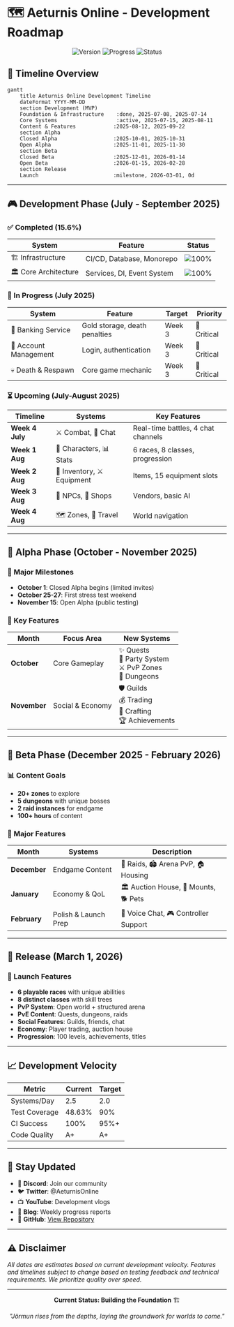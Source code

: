 # 🗺️ Aeturnis Online - Development Roadmap

<div align="center">

![Version](https://img.shields.io/badge/Current%20Version-v1.0.0%20"Jörmun"-blue)
![Progress](https://img.shields.io/badge/MVP%20Progress-15.6%25-yellow)
![Status](https://img.shields.io/badge/Status-In%20Development-green)

</div>

## 📅 Timeline Overview

```mermaid
gantt
    title Aeturnis Online Development Timeline
    dateFormat YYYY-MM-DD
    section Development (MVP)
    Foundation & Infrastructure    :done, 2025-07-08, 2025-07-14
    Core Systems                   :active, 2025-07-15, 2025-08-11
    Content & Features            :2025-08-12, 2025-09-22
    section Alpha
    Closed Alpha                  :2025-10-01, 2025-10-31
    Open Alpha                    :2025-11-01, 2025-11-30
    section Beta
    Closed Beta                   :2025-12-01, 2026-01-14
    Open Beta                     :2026-01-15, 2026-02-28
    section Release
    Launch                        :milestone, 2026-03-01, 0d
```

---

## 🎮 Development Phase (July - September 2025)

### ✅ Completed (15.6%)

| System               | Feature                    | Status                                |
| -------------------- | -------------------------- | ------------------------------------- |
| 🏗️ Infrastructure    | CI/CD, Database, Monorepo  | ![100%](https://progress-bar.dev/100) |
| 🏛️ Core Architecture | Services, DI, Event System | ![100%](https://progress-bar.dev/100) |

### 🔄 In Progress (July 2025)

| System                | Feature                       | Target | Priority    |
| --------------------- | ----------------------------- | ------ | ----------- |
| 🏦 Banking Service    | Gold storage, death penalties | Week 3 | 🔴 Critical |
| 👤 Account Management | Login, authentication         | Week 3 | 🔴 Critical |
| 💀 Death & Respawn    | Core game mechanic            | Week 3 | 🔴 Critical |

### ⏳ Upcoming (July-August 2025)

| Timeline        | Systems                    | Key Features                       |
| --------------- | -------------------------- | ---------------------------------- |
| **Week 4 July** | ⚔️ Combat, 💬 Chat         | Real-time battles, 4 chat channels |
| **Week 1 Aug**  | 🧙 Characters, 📊 Stats    | 6 races, 8 classes, progression    |
| **Week 2 Aug**  | 🎒 Inventory, ⚔️ Equipment | Items, 15 equipment slots          |
| **Week 3 Aug**  | 🤖 NPCs, 🏪 Shops          | Vendors, basic AI                  |
| **Week 4 Aug**  | 🗺️ Zones, 🚶 Travel        | World navigation                   |

---

## 🧪 Alpha Phase (October - November 2025)

### 🎯 Major Milestones

- **October 1**: Closed Alpha begins (limited invites)
- **October 25-27**: First stress test weekend
- **November 15**: Open Alpha (public testing)

### 🚀 Key Features

| Month        | Focus Area       | New Systems                                                 |
| ------------ | ---------------- | ----------------------------------------------------------- |
| **October**  | Core Gameplay    | ✨ Quests<br>👥 Party System<br>⚔️ PvP Zones<br>🏰 Dungeons |
| **November** | Social & Economy | 🛡️ Guilds<br>💰 Trading<br>🔨 Crafting<br>🏆 Achievements   |

---

## 🎯 Beta Phase (December 2025 - February 2026)

### 📊 Content Goals

- **20+ zones** to explore
- **5 dungeons** with unique bosses
- **2 raid instances** for endgame
- **100+ hours** of content

### 🌟 Major Features

| Month        | Systems              | Description                          |
| ------------ | -------------------- | ------------------------------------ |
| **December** | Endgame Content      | 🐉 Raids, 🏟️ Arena PvP, 🏠 Housing   |
| **January**  | Economy & QoL        | 🏛️ Auction House, 🐴 Mounts, 🐕 Pets |
| **February** | Polish & Launch Prep | 🎤 Voice Chat, 🎮 Controller Support |

---

## 🚀 Release (March 1, 2026)

### 🎁 Launch Features

- **6 playable races** with unique abilities
- **8 distinct classes** with skill trees
- **PvP System**: Open world + structured arena
- **PvE Content**: Quests, dungeons, raids
- **Social Features**: Guilds, friends, chat
- **Economy**: Player trading, auction house
- **Progression**: 100 levels, achievements, titles

---

## 📈 Development Velocity

<div align="center">

| Metric        | Current | Target |
| ------------- | ------- | ------ |
| Systems/Day   | 2.5     | 2.0    |
| Test Coverage | 48.63%  | 90%    |
| CI Success    | 100%    | 95%+   |
| Code Quality  | A+      | A+     |

</div>

---

## 🔔 Stay Updated

- 📱 **Discord**: Join our community
- 🐦 **Twitter**: @AeturnisOnline
- 📺 **YouTube**: Development vlogs
- 📝 **Blog**: Weekly progress reports
- 🐙 **GitHub**: [View Repository](https://github.com/Aeturnia/Aeturnis-Project)

---

## ⚠️ Disclaimer

_All dates are estimates based on current development velocity. Features and
timelines subject to change based on testing feedback and technical
requirements. We prioritize quality over speed._

---

<div align="center">

**Current Status: Building the Foundation** 🏗️

_"Jörmun rises from the depths, laying the groundwork for worlds to come."_

</div>
